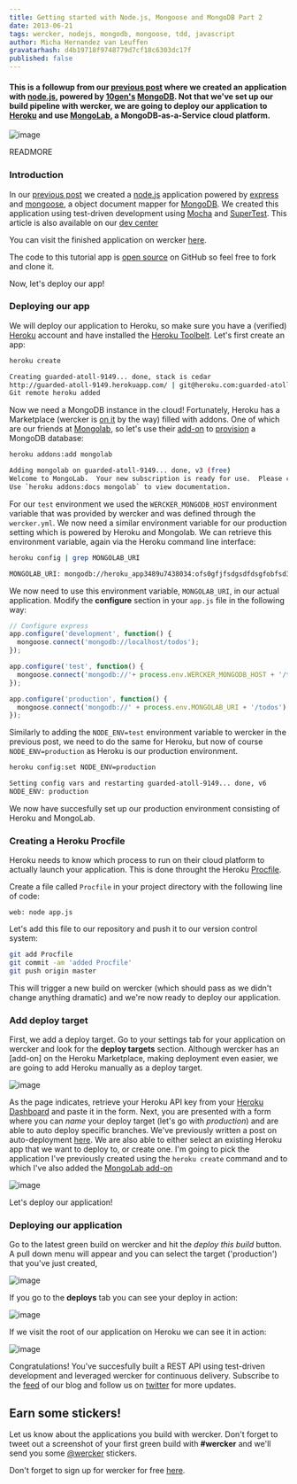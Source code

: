 ```yaml
---
title: Getting started with Node.js, Mongoose and MongoDB Part 2
date: 2013-06-21
tags: wercker, nodejs, mongodb, mongoose, tdd, javascript
author: Micha Hernandez van Leuffen
gravatarhash: d4b19718f9748779d7cf18c6303dc17f
published: false
---
```


<h4 class="subheader">
  This is a followup from our <a href="http://blog.wercker.com/2013/06/20/Getting-started-with-Node-Mongoose-MongoDB-Part1.html">previous post</a> where we created an application with <a href="http://nodejs.org">node.js</a>, powered by <a href="http://www.10gen.com/">10gen's</a> <a href="http://mongodb.org">MongoDB</a>. Not that we've set up our build pipeline with wercker, we are going to deploy our application to <a href="http://heroku.com">Heroku</a> and use <a href="http://mongolab.com">MongoLab</a>, a MongoDB-as-a-Service cloud platform.
</h4>

![image](http://f.cl.ly/items/18081Z1D403n3t0L0S2Y/wercker%2Bmongolab%2Bnode.jpg)

READMORE

### Introduction

In our [previous post](http://blog.wercker.com/2013/06/20/Getting-started-with-Node-Mongoose-MongoDB-Part1.html) we created a [node.js](http://nodejs.org) application powered by [express](http://expressjs.com) and [mongoose](http://mongoosejs.com), a object document mapper for [MongoDB](http://mongodb.org). We created this application using test-driven development using [Mocha](http://visionmedia.github.io/mocha/) and [SuperTest](https://github.com/visionmedia/supertest). This article is also available on our [dev center](http://devcenter.wercker.com/articles/languages/nodejs/tdd-with-mongoose.html)

You can visit the finished application on wercker [here](https://app.wercker.com/#project/51c032c8b5c1c6ab300005ac).

The code to this tutorial app is [open source](https://github.com/mies/getting-started-nodejs-mongoose) on GitHub so feel free to fork and clone it.

Now, let's deploy our app!

### Deploying our app

We will deploy our application to Heroku, so make sure you have a (verified) [Heroku](http://heroku.com) account and have installed the [Heroku Toolbelt](http://toolbelt.heroku.com). Let's first create an app:

``` bash
heroku create

Creating guarded-atoll-9149... done, stack is cedar
http://guarded-atoll-9149.herokuapp.com/ | git@heroku.com:guarded-atoll-9149.git
Git remote heroku added
```
Now we need a MongoDB instance in the cloud! Fortunately, Heroku has a Marketplace (wercker is [on it](http://addons.heroku.com/wercker) by the way) filled with addons. One of which are our friends at [Mongolab](http://mongolab.com), so let's use their [add-on](https://addons.heroku.com/mongolab) to [provision](https://devcenter.heroku.com/articles/mongolab) a MongoDB database:

``` bash
heroku addons:add mongolab

Adding mongolab on guarded-atoll-9149... done, v3 (free)
Welcome to MongoLab.  Your new subscription is ready for use.  Please consult the MongoLab Add-on Admin UI for more information and useful management tools.
Use `heroku addons:docs mongolab` to view documentation.
```

For our `test` environment we used the `WERCKER_MONGODB_HOST` environment variable that was provided by wercker and was defined through the `wercker.yml`. We now need a similar environment variable for our production setting which is powered by Heroku and Mongolab. We can retrieve this environment variable, again via the Heroku command line interface:

``` bash
heroku config | grep MONGOLAB_URI

MONGOLAB_URI: mongodb://heroku_app3489u7438034:ofs0gfjfsdgsdfdsgfobfsd345ffsd3ej738@dfsdf45fsd628.mongolab.com:31628/heroku_app16434933244
```

We now need to use this environment variable, `MONGOLAB_URI`, in our actual application. Modify the **configure** section in your `app.js` file in the following way:

``` javascript
// Configure express
app.configure('development', function() {
  mongoose.connect('mongodb://localhost/todos');
});

app.configure('test', function() {
  mongoose.connect('mongodb://'+ process.env.WERCKER_MONGODB_HOST + '/todos');
});

app.configure('production', function() {
  mongoose.connect('mongodb://' + process.env.MONGOLAB_URI + '/todos');
});
```

Similarly to adding the `NODE_ENV=test` environment variable to wercker in the previous post, we need to do the same for Heroku, but now of course `NODE_ENV=production` as Heroku is our production environment.

``` bash
heroku config:set NODE_ENV=production

Setting config vars and restarting guarded-atoll-9149... done, v6
NODE_ENV: production
```
We now have succesfully set up our production environment consisting of Heroku and MongoLab.

### Creating a Heroku Procfile

Heroku needs to know which process to run on their cloud platform to actually launch your application. This is done throught the Heroku [Procfile](https://devcenter.heroku.com/articles/procfile).

Create a file called `Procfile` in your project directory with the following line of code:

```
web: node app.js
```

Let's add this file to our repository and push it to our version control system:

``` bash
git add Procfile
git commit -am 'added Procfile'
git push origin master
```

This will trigger a new build on wercker (which should pass as we didn't change anything dramatic) and we're now ready to deploy our application.

### Add deploy target

First, we add a deploy target. Go to your settings tab for your application on wercker and look for the **deploy targets** section. Although wercker has an [add-on] on the Heroku Marketplace, making deployment even easier, we are going to add Heroku manually as a deploy target.

![image](http://f.cl.ly/items/352B0a0W1Y0b1b0n0W0I/Screen%20Shot%202013-06-20%20at%2012.32.30%20PM.png)

As the page indicates, retrieve your Heroku API key from your [Heroku Dashboard](https://dashboard.heroku.com/account) and paste it in the form. Next, you are presented with a form where you can *name* your deploy target (let's go with *production*) and are able to auto deploy specific branches. We've previously written a post on auto-deployment [here](http://blog.wercker.com/2013/06/05/Autodeployment.html). We are also able to either select an existing Heroku app that we want to deploy to, or create one. I'm going to pick the application I've previously created using the `heroku create` command and to which I've also added the [MongoLab add-on](https://addons.heroku.com/mongolab)

![image](http://f.cl.ly/items/3u3a2v3b000b2E0D3l06/Screen%20Shot%202013-06-20%20at%201.22.17%20PM.png)

Let's deploy our application!

### Deploying our application

Go to the latest green build on wercker and hit the *deploy this build* button. A pull down menu will appear and you can select the target ('production') that you've just created,

![image](http://f.cl.ly/items/2m151d1l3i1o3V3d3P3L/Screen%20Shot%202013-06-20%20at%201.29.14%20PM.png)

If you go to the **deploys** tab you can see your deploy in action:

![image](http://f.cl.ly/items/3q3d13263H3r2k2h3w1Y/Screen%20Shot%202013-06-20%20at%201.24.59%20PM.png)

If we visit the root of our application on Heroku we can see it in action:

![image](http://f.cl.ly/items/2u0D3m062M40032z0r1Y/Screen%20Shot%202013-06-20%20at%201.55.05%20PM.png)

Congratulations! You've succesfully built a REST API using test-driven development and leveraged wercker for continuous delivery. Subscribe to the [feed](http://blog.wercker.com/feed.xml) of our blog and follow us on [twitter](http://twitter.com/wercker) for more updates.

## Earn some stickers!

Let us know about the applications you build with wercker. Don't forget to tweet out a screenshot of your first green build with **#wercker** and we'll send you some [@wercker](http://twitter.com/wercker) stickers.

Don't forget to sign up for wercker for free [here](https://app.wercker.com/users/new/).